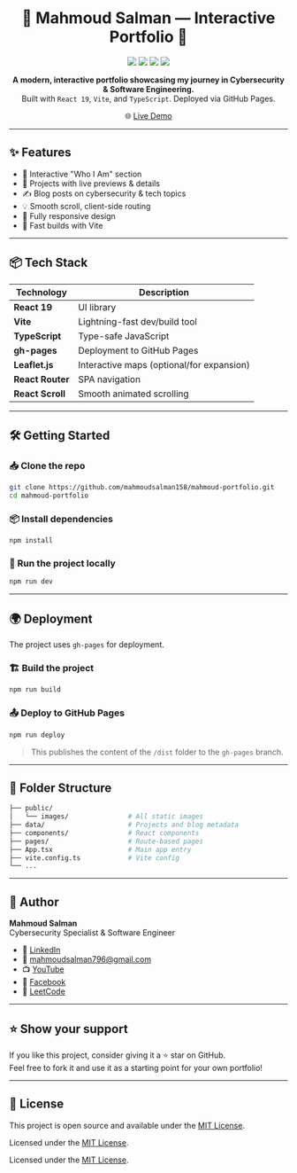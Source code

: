 <h1 align="center">🚀 Mahmoud Salman — Interactive Portfolio 🚀</h1>

<p align="center">
  <img src="https://img.shields.io/github/deployments/mahmoudsalman158/mahmoud-portfolio/github-pages?label=Deployment&style=flat-square" />
  <img src="https://img.shields.io/github/languages/top/mahmoudsalman158/mahmoud-portfolio?style=flat-square" />
  <img src="https://img.shields.io/github/last-commit/mahmoudsalman158/mahmoud-portfolio?style=flat-square" />
  <img src="https://img.shields.io/github/stars/mahmoudsalman158/mahmoud-portfolio?style=flat-square" />
</p>

<p align="center">
  <b>A modern, interactive portfolio showcasing my journey in Cybersecurity & Software Engineering.</b><br />
  Built with <code>React 19</code>, <code>Vite</code>, and <code>TypeScript</code>. Deployed via GitHub Pages.
</p>

<p align="center">
  🌐 <a href="https://mahmoudsalman158.github.io/mahmoud-portfolio/">Live Demo</a>
</p>

---

## ✨ Features

- 🧠 Interactive "Who I Am" section
- 💼 Projects with live previews & details
- ✍️ Blog posts on cybersecurity & tech topics
- 💡 Smooth scroll, client-side routing
- 📱 Fully responsive design
- 🚀 Fast builds with Vite

---

## 📦 Tech Stack

| Technology        | Description                                |
|-------------------|--------------------------------------------|
| **React 19**      | UI library                                 |
| **Vite**          | Lightning-fast dev/build tool              |
| **TypeScript**    | Type-safe JavaScript                       |
| **gh-pages**      | Deployment to GitHub Pages                 |
| **Leaflet.js**    | Interactive maps (optional/for expansion)  |
| **React Router**  | SPA navigation                             |
| **React Scroll**  | Smooth animated scrolling                  |

---

## 🛠️ Getting Started

### 📥 Clone the repo

```bash
git clone https://github.com/mahmoudsalman158/mahmoud-portfolio.git
cd mahmoud-portfolio
```

### 📦 Install dependencies

```bash
npm install
```

### 🚀 Run the project locally

```bash
npm run dev
```

---

## 🌍 Deployment

The project uses `gh-pages` for deployment.

### 🏗️ Build the project

```bash
npm run build
```

### 📤 Deploy to GitHub Pages

```bash
npm run deploy
```

> This publishes the content of the `/dist` folder to the `gh-pages` branch.

---

## 📁 Folder Structure

```bash
├── public/
│   └── images/               # All static images
├── data/                     # Projects and blog metadata
├── components/               # React components
├── pages/                    # Route-based pages
├── App.tsx                   # Main app entry
├── vite.config.ts            # Vite config
└── ...
```

---

## 🧠 Author

**Mahmoud Salman**  
Cybersecurity Specialist & Software Engineer  




- 🔗 [LinkedIn](https://www.linkedin.com/in/mahmoud-salman-3b4a2a271/)
- 📧 mahmoudsalman796@gmail.com
- 📺 [YouTube](https://www.youtube.com/@FREEfree)
- 📘 [Facebook](https://www.facebook.com/ginsh18)
- 🧩 [LeetCode](https://leetcode.com/u/mahmoud_Neo/)



---

## ⭐️ Show your support

If you like this project, consider giving it a ⭐️ star on GitHub.  
Feel free to fork it and use it as a starting point for your own portfolio!

---

## 📜 License


This project is open source and available under the [MIT License](LICENSE).

Licensed under the [MIT License](LICENSE).


Licensed under the [MIT License](LICENSE).
